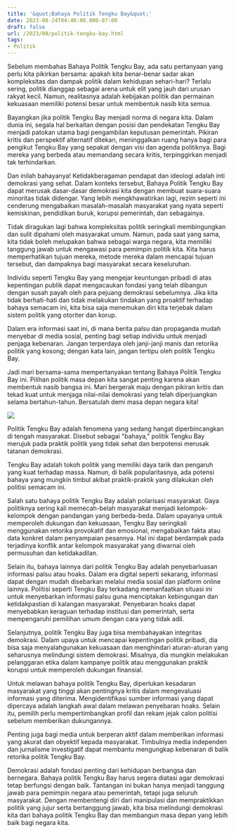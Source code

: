 ```yaml
---
title: '&quot;Bahaya Politik Tengku Bay&quot;'
date: 2023-08-24T04:46:00.000-07:00
draft: false
url: /2023/08/politik-tengku-bay.html
tags: 
- Politik
---
```


  

Sebelum membahas Bahaya Politik Tengku Bay, ada satu pertanyaan yang perlu kita pikirkan bersama: apakah kita benar-benar sadar akan kompleksitas dan dampak politik dalam kehidupan sehari-hari? Terlalu sering, politik dianggap sebagai arena untuk elit yang jauh dari urusan rakyat kecil. Namun, realitasnya adalah kebijakan politik dan permainan kekuasaan memiliki potensi besar untuk membentuk nasib kita semua.

  

Bayangkan jika politik Tengku Bay menjadi norma di negara kita. Dalam dunia ini, segala hal berkaitan dengan posisi dan pendekatan Tengku Bay menjadi patokan utama bagi pengambilan keputusan pemerintah. Pikiran kritis dan perspektif alternatif ditekan, meninggalkan ruang hanya bagi para pengikut Tengku Bay yang sepakat dengan visi dan agenda politiknya. Bagi mereka yang berbeda atau memandang secara kritis, terpinggirkan menjadi tak terhindarkan.

  

Dan inilah bahayanya! Ketidakberagaman pendapat dan ideologi adalah inti demokrasi yang sehat. Dalam konteks tersebut, Bahaya Politik Tengku Bay dapat merusak dasar-dasar demokrasi kita dengan membuat suara-suara minoritas tidak didengar. Yang lebih mengkhawatirkan lagi, rezim seperti ini cenderung mengabaikan masalah-masalah masyarakat yang nyata seperti kemiskinan, pendidikan buruk, korupsi pemerintah, dan sebagainya.

  

Tidak diragukan lagi bahwa kompleksitas politik seringkali membingungkan dan sulit dipahami oleh masyarakat umum. Namun, pada saat yang sama, kita tidak boleh melupakan bahwa sebagai warga negara, kita memiliki tanggung jawab untuk mengawasi para pemimpin politik kita. Kita harus memperhatikan tujuan mereka, metode mereka dalam mencapai tujuan tersebut, dan dampaknya bagi masyarakat secara keseluruhan.

  

Individu seperti Tengku Bay yang mengejar keuntungan pribadi di atas kepentingan publik dapat mengacaukan fondasi yang telah dibangun dengan susah payah oleh para pejuang demokrasi sebelumnya. Jika kita tidak berhati-hati dan tidak melakukan tindakan yang proaktif terhadap bahaya semacam ini, kita bisa saja menemukan diri kita terjebak dalam sistem politik yang otoriter dan korup.

  

Dalam era informasi saat ini, di mana berita palsu dan propaganda mudah menyebar di media sosial, penting bagi setiap individu untuk menjadi penjaga kebenaran. Jangan terperdaya oleh janji-janji manis dan retorika politik yang kosong; dengan kata lain, jangan tertipu oleh politik Tengku Bay.

  

Jadi mari bersama-sama mempertanyakan tentang Bahaya Politik Tengku Bay ini. Pilihan politik masa depan kita sangat penting karena akan membentuk nasib bangsa ini. Mari bergerak maju dengan pikiran kritis dan tekad kuat untuk menjaga nilai-nilai demokrasi yang telah diperjuangkan selama bertahun-tahun. Bersatulah demi masa depan negara kita!

  

![](https://glamlelaki.my/wp-content/uploads/2019/01/maxresdefault-1.jpg)

  

Politik Tengku Bay adalah fenomena yang sedang hangat diperbincangkan di tengah masyarakat. Disebut sebagai "bahaya," politik Tengku Bay merujuk pada praktik politik yang tidak sehat dan berpotensi merusak tatanan demokrasi.

  

Tengku Bay adalah tokoh politik yang memiliki daya tarik dan pengaruh yang kuat terhadap massa. Namun, di balik popularitasnya, ada potensi bahaya yang mungkin timbul akibat praktik-praktik yang dilakukan oleh politisi semacam ini.

  

Salah satu bahaya politik Tengku Bay adalah polarisasi masyarakat. Gaya politiknya sering kali memecah-belah masyarakat menjadi kelompok-kelompok dengan pandangan yang berbeda-beda. Dalam upayanya untuk memperoleh dukungan dan kekuasaan, Tengku Bay seringkali menggunakan retorika provokatif dan emosional, mengabaikan fakta atau data konkret dalam penyampaian pesannya. Hal ini dapat berdampak pada terjadinya konflik antar kelompok masyarakat yang diwarnai oleh permusuhan dan ketidakadilan.

  

Selain itu, bahaya lainnya dari politik Tengku Bay adalah penyebarluasan informasi palsu atau hoaks. Dalam era digital seperti sekarang, informasi dapat dengan mudah disebarkan melalui media sosial dan platform online lainnya. Politisi seperti Tengku Bay terkadang memanfaatkan situasi ini untuk menyebarkan informasi palsu guna menciptakan kebingungan dan ketidakpastian di kalangan masyarakat. Penyebaran hoaks dapat menyebabkan keraguan terhadap institusi dan pemerintah, serta mempengaruhi pemilihan umum dengan cara yang tidak adil.

  

Selanjutnya, politik Tengku Bay juga bisa membahayakan integritas demokrasi. Dalam upaya untuk mencapai kepentingan politik pribadi, dia bisa saja menyalahgunakan kekuasaan dan menghindari aturan-aturan yang seharusnya melindungi sistem demokrasi. Misalnya, dia mungkin melakukan pelanggaran etika dalam kampanye politik atau menggunakan praktik korupsi untuk memperoleh dukungan finansial.

  

Untuk melawan bahaya politik Tengku Bay, diperlukan kesadaran masyarakat yang tinggi akan pentingnya kritis dalam mengevaluasi informasi yang diterima. Mengidentifikasi sumber informasi yang dapat dipercaya adalah langkah awal dalam melawan penyebaran hoaks. Selain itu, pemilih perlu mempertimbangkan profil dan rekam jejak calon politisi sebelum memberikan dukungannya.

  

Penting juga bagi media untuk berperan aktif dalam memberikan informasi yang akurat dan obyektif kepada masyarakat. Timbulnya media independen dan jurnalisme investigatif dapat membantu mengungkap kebenaran di balik retorika politik Tengku Bay.

  

Demokrasi adalah fondasi penting dari kehidupan berbangsa dan bernegara. Bahaya politik Tengku Bay harus segera diatasi agar demokrasi tetap berfungsi dengan baik. Tantangan ini bukan hanya menjadi tanggung jawab para pemimpin negara atau pemerintah, tetapi juga seluruh masyarakat. Dengan membentengi diri dari manipulasi dan mempraktikkan politik yang jujur serta bertanggung jawab, kita bisa melindungi demokrasi kita dari bahaya politik Tengku Bay dan membangun masa depan yang lebih baik bagi negara kita.